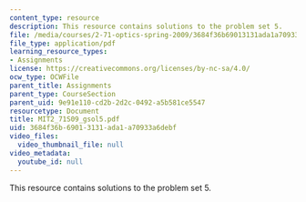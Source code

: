 ```yaml
---
content_type: resource
description: This resource contains solutions to the problem set 5.
file: /media/courses/2-71-optics-spring-2009/3684f36b69013131ada1a70933a6debf_MIT2_71S09_gsol5.pdf
file_type: application/pdf
learning_resource_types:
- Assignments
license: https://creativecommons.org/licenses/by-nc-sa/4.0/
ocw_type: OCWFile
parent_title: Assignments
parent_type: CourseSection
parent_uid: 9e91e110-cd2b-2d2c-0492-a5b581ce5547
resourcetype: Document
title: MIT2_71S09_gsol5.pdf
uid: 3684f36b-6901-3131-ada1-a70933a6debf
video_files:
  video_thumbnail_file: null
video_metadata:
  youtube_id: null
---
```

This resource contains solutions to the problem set 5.